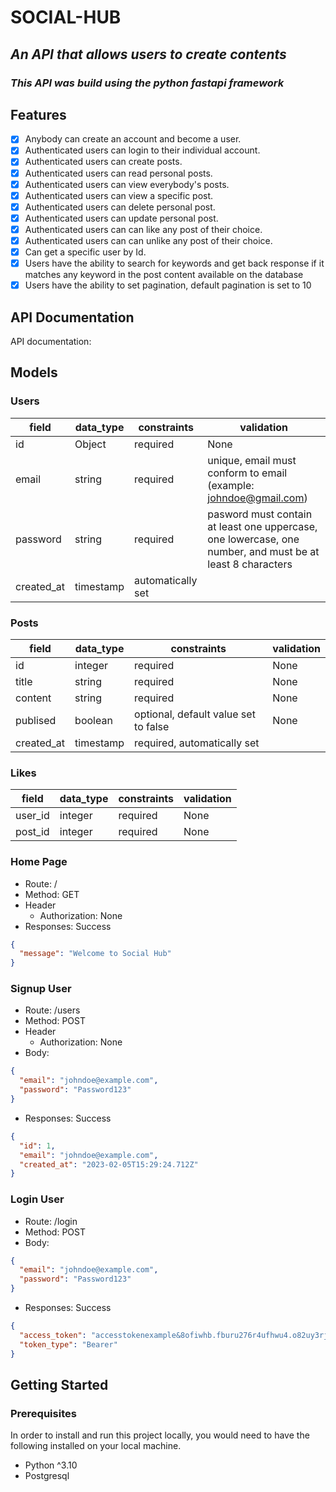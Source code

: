 # SOCIAL-HUB

## _An API that allows users to create contents_

### _This API was build using the python fastapi framework_

## Features

- [x] Anybody can create an account and become a user.
- [x] Authenticated users can login to their individual account.
- [x] Authenticated users can create posts.
- [x] Authenticated users can read personal posts.
- [x] Authenticated users can view everybody's posts.
- [x] Authenticated users can view a specific post.
- [x] Authenticated users can delete personal post.
- [x] Authenticated users can update personal post.
- [x] Authenticated users can can like any post of their choice.
- [x] Authenticated users can can unlike any post of their choice.
- [x] Can get a specific user by Id.
- [x] Users have the ability to search for keywords and get back response if it matches any keyword in the post content available on the database
- [x] Users have the ability to set pagination, default pagination is set to 10
<!-- - Note: The unchecked box means those particular feature are not ready yet but still under production or building.
- More features may still be added to the `Diary API` as an update, until it is fully ready. -->

## API Documentation

API documentation:

## Models <br>

### Users

| field      | data_type | constraints       | validation                                                                                                |
| ---------- | --------- | ----------------- | --------------------------------------------------------------------------------------------------------- |
| id         | Object    | required          | None                                                                                                      |
| email      | string    | required          | unique, email must conform to email (example: johndoe@gmail.com)                                          |
| password   | string    | required          | pasword must contain at least one uppercase, one lowercase, one number, and must be at least 8 characters |
| created_at | timestamp | automatically set |

### Posts

| field      | data_type | constraints                          | validation |
| ---------- | --------- | ------------------------------------ | ---------- |
| id         | integer   | required                             | None       |
| title      | string    | required                             | None       |
| content    | string    | required                             | None       |
| publised   | boolean   | optional, default value set to false | None       |
| created_at | timestamp | required, automatically set          |            |

### Likes

| field   | data_type | constraints | validation |
| ------- | --------- | ----------- | ---------- |
| user_id | integer   | required    | None       |
| post_id | integer   | required    | None       |

### Home Page

- Route: /
- Method: GET
- Header
  - Authorization: None
- Responses: Success

```json
{
  "message": "Welcome to Social Hub"
}
```

### Signup User <br>

- Route: /users
- Method: POST
- Header
  - Authorization: None
- Body:

```json
{
  "email": "johndoe@example.com",
  "password": "Password123"
}
```

- Responses: Success

```json
{
  "id": 1,
  "email": "johndoe@example.com",
  "created_at": "2023-02-05T15:29:24.712Z"
}
```

### Login User

- Route: /login
- Method: POST
- Body:

```json
{
  "email": "johndoe@example.com",
  "password": "Password123"
}
```

- Responses: Success

```json
{
  "access_token": "accesstokenexample&8ofiwhb.fburu276r4ufhwu4.o82uy3rjlfwebj",
  "token_type": "Bearer"
}
```

## Getting Started

### Prerequisites

In order to install and run this project locally, you would need to have the following installed on your local machine.

- Python ^3.10
- Postgresql
